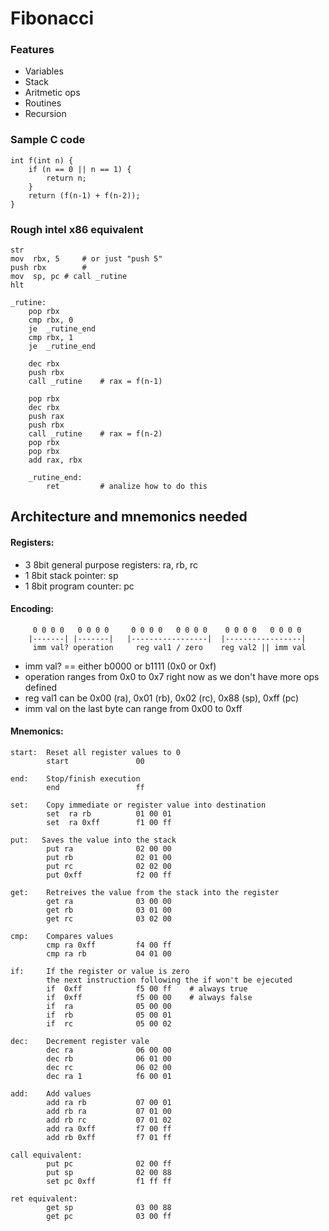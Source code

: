 # Fibonacci

### Features
- Variables
- Stack
- Aritmetic ops
- Routines
- Recursion

### Sample C code
```
int f(int n) {
    if (n == 0 || n == 1) {
        return n;
    }
    return (f(n-1) + f(n-2));
}
```

### Rough intel x86 equivalent
```
str
mov  rbx, 5     # or just "push 5"
push rbx        #
mov  sp, pc # call _rutine
hlt

_rutine:
    pop rbx
    cmp rbx, 0
    je  _rutine_end
    cmp rbx, 1
    je  _rutine_end

    dec rbx
    push rbx
    call _rutine    # rax = f(n-1)
    
    pop rbx
    dec rbx
    push rax
    push rbx
    call _rutine    # rax = f(n-2)
    pop rbx
    pop rbx
    add rax, rbx

    _rutine_end:
        ret         # analize how to do this
```

## Architecture and mnemonics needed

####  Registers:  
- 3 8bit general purpose registers: ra, rb, rc  
- 1 8bit stack pointer: sp  
- 1 8bit program counter: pc  

#### Encoding:
```
     0 0 0 0   0 0 0 0     0 0 0 0   0 0 0 0    0 0 0 0   0 0 0 0
    |-------| |-------|   |-----------------|  |-----------------|
     imm val? operation     reg val1 / zero    reg val2 || imm val
```
- imm val? == either b0000 or b1111 (0x0 or 0xf)  
- operation ranges from 0x0 to 0x7 right now as we don't have more ops defined  
- reg val1 can be 0x00 (ra), 0x01 (rb), 0x02 (rc), 0x88 (sp), 0xff (pc)  
- imm val on the last byte can range from 0x00 to 0xff  

#### Mnemonics:

```
start:  Reset all register values to 0
        start               00

end:    Stop/finish execution
        end                 ff

set:    Copy immediate or register value into destination
        set  ra rb          01 00 01
        set  ra 0xff        f1 00 ff

put:   Saves the value into the stack
        put ra              02 00 00
        put rb              02 01 00
        put rc              02 02 00
        put 0xff            f2 00 ff

get:    Retreives the value from the stack into the register
        get ra              03 00 00
        get rb              03 01 00
        get rc              03 02 00

cmp:    Compares values
        cmp ra 0xff         f4 00 ff
        cmp ra rb           04 01 00

if:     If the register or value is zero
        the next instruction following the if won't be ejecuted  
        if  0xff            f5 00 ff    # always true
        if  0xff            f5 00 00    # always false
        if  ra              05 00 00
        if  rb              05 00 01
        if  rc              05 00 02

dec:    Decrement register vale
        dec ra              06 00 00
        dec rb              06 01 00
        dec rc              06 02 00
        dec ra 1            f6 00 01

add:    Add values
        add ra rb           07 00 01
        add rb ra           07 01 00
        add rb rc           07 01 02
        add ra 0xff         f7 00 ff
        add rb 0xff         f7 01 ff

call equivalent:   
        put pc              02 00 ff
        put sp              02 00 88
        set pc 0xff         f1 ff ff

ret equivalent:
        get sp              03 00 88
        get pc              03 00 ff
```
